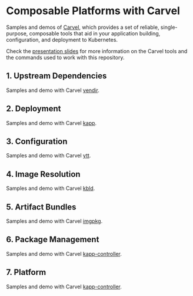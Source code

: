 # Composable Platforms with Carvel

Samples and demos of [Carvel](https://carvel.dev), which provides a set of reliable, single-purpose, composable tools that aid in your application building, configuration, and deployment to Kubernetes.

Check the [presentation slides](https://speakerdeck.com/thomasvitale/supercharge-your-kubernetes-platform-with-carvel-kcd-munich-2023) for more information on the Carvel tools and the commands used to work with this repository.

## 1. Upstream Dependencies

Samples and demo with Carvel [vendir](https://carvel.dev/vendir/).

## 2. Deployment

Samples and demo with Carvel [kapp](https://carvel.dev/kapp/).

## 3. Configuration

Samples and demo with Carvel [ytt](https://carvel.dev/ytt/).

## 4. Image Resolution

Samples and demo with Carvel [kbld](https://carvel.dev/kbld/).

## 5. Artifact Bundles

Samples and demo with Carvel [imgpkg](https://carvel.dev/imgpkg/).

## 6. Package Management

Samples and demo with Carvel [kapp-controller](https://carvel.dev/kapp-controller/).

## 7. Platform

Samples and demo with Carvel [kapp-controller](https://carvel.dev/kapp-controller/).
